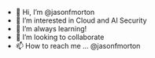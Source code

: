 - 👋 Hi, I’m @jasonfmorton
- 👀 I’m interested in Cloud and AI Security
- 🌱 I’m always learning!
- 💞️ I’m looking to collaborate
- 📫 How to reach me ... @jasonfmorton 

<!---
jasonfmorton/jasonfmorton is a ✨ special ✨ repository because its `README.md` (this file) appears on your GitHub profile.
You can click the Preview link to take a look at your changes.
--->
